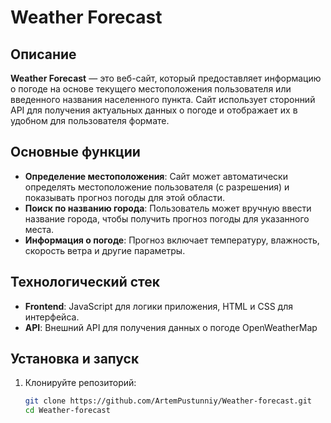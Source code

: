 # Weather Forecast

## Описание
**Weather Forecast** — это веб-сайт, который предоставляет информацию о погоде на основе текущего местоположения пользователя или введенного названия населенного пункта. Сайт использует сторонний API для получения актуальных данных о погоде и отображает их в удобном для пользователя формате.

## Основные функции
- **Определение местоположения**: Сайт может автоматически определять местоположение пользователя (с разрешения) и показывать прогноз погоды для этой области.
- **Поиск по названию города**: Пользователь может вручную ввести название города, чтобы получить прогноз погоды для указанного места.
- **Информация о погоде**: Прогноз включает температуру, влажность, скорость ветра и другие параметры.

## Технологический стек
- **Frontend**: JavaScript для логики приложения, HTML и CSS для интерфейса.
- **API**: Внешний API для получения данных о погоде OpenWeatherMap

## Установка и запуск
1. Клонируйте репозиторий:
   ```bash
   git clone https://github.com/ArtemPustunniy/Weather-forecast.git
   cd Weather-forecast
